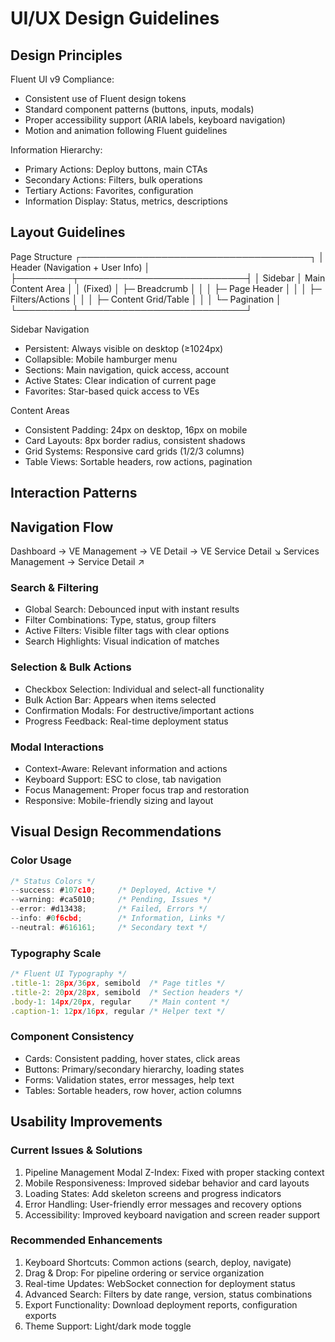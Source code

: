 # UI/UX Design Guidelines

## Design Principles
Fluent UI v9 Compliance:
- Consistent use of Fluent design tokens
- Standard component patterns (buttons, inputs, modals)
- Proper accessibility support (ARIA labels, keyboard navigation)
- Motion and animation following Fluent guidelines

Information Hierarchy:
- Primary Actions: Deploy buttons, main CTAs
- Secondary Actions: Filters, bulk operations
- Tertiary Actions: Favorites, configuration
- Information Display: Status, metrics, descriptions

## Layout Guidelines
Page Structure
┌─────────────────────────────────────┐
│ Header (Navigation + User Info)     │
├─────────┬───────────────────────────┤
│ Sidebar │ Main Content Area         │
│ (Fixed) │ ├─ Breadcrumb            │
│         │ ├─ Page Header           │
│         │ ├─ Filters/Actions       │
│         │ ├─ Content Grid/Table    │
│         │ └─ Pagination            │
└─────────┴───────────────────────────┘

Sidebar Navigation
- Persistent: Always visible on desktop (≥1024px)
- Collapsible: Mobile hamburger menu
- Sections: Main navigation, quick access, account
- Active States: Clear indication of current page
- Favorites: Star-based quick access to VEs

Content Areas
- Consistent Padding: 24px on desktop, 16px on mobile
- Card Layouts: 8px border radius, consistent shadows
- Grid Systems: Responsive card grids (1/2/3 columns)
- Table Views: Sortable headers, row actions, pagination

## Interaction Patterns
## Navigation Flow
Dashboard → VE Management → VE Detail → VE Service Detail
         ↘ Services Management → Service Detail ↗

### Search & Filtering
- Global Search: Debounced input with instant results
- Filter Combinations: Type, status, group filters
- Active Filters: Visible filter tags with clear options
- Search Highlights: Visual indication of matches


### Selection & Bulk Actions
- Checkbox Selection: Individual and select-all functionality
- Bulk Action Bar: Appears when items selected
- Confirmation Modals: For destructive/important actions
- Progress Feedback: Real-time deployment status

### Modal Interactions
- Context-Aware: Relevant information and actions
- Keyboard Support: ESC to close, tab navigation
- Focus Management: Proper focus trap and restoration
- Responsive: Mobile-friendly sizing and layout


## Visual Design Recommendations
### Color Usage
```js
/* Status Colors */
--success: #107c10;     /* Deployed, Active */
--warning: #ca5010;     /* Pending, Issues */
--error: #d13438;       /* Failed, Errors */
--info: #0f6cbd;        /* Information, Links */
--neutral: #616161;     /* Secondary text */
```
### Typography Scale
```js
/* Fluent UI Typography */
.title-1: 28px/36px, semibold  /* Page titles */
.title-2: 20px/28px, semibold  /* Section headers */
.body-1: 14px/20px, regular    /* Main content */
.caption-1: 12px/16px, regular /* Helper text */
```
### Component Consistency
- Cards: Consistent padding, hover states, click areas
- Buttons: Primary/secondary hierarchy, loading states
- Forms: Validation states, error messages, help text
- Tables: Sortable headers, row hover, action columns

## Usability Improvements
### Current Issues & Solutions
1. Pipeline Management Modal Z-Index: Fixed with proper stacking context
2. Mobile Responsiveness: Improved sidebar behavior and card layouts
3. Loading States: Add skeleton screens and progress indicators
4. Error Handling: User-friendly error messages and recovery options
5. Accessibility: Improved keyboard navigation and screen reader support
### Recommended Enhancements
1. Keyboard Shortcuts: Common actions (search, deploy, navigate)
2. Drag & Drop: For pipeline ordering or service organization
3. Real-time Updates: WebSocket connection for deployment status
4. Advanced Search: Filters by date range, version, status combinations
5. Export Functionality: Download deployment reports, configuration exports
6. Theme Support: Light/dark mode toggle


